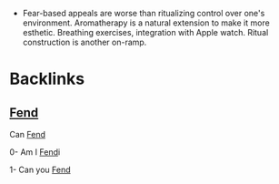 - Fear-based appeals are worse than ritualizing control over one's environment. Aromatherapy is a natural extension to make it more esthetic. Breathing exercises, integration with Apple watch. Ritual construction is another on-ramp.

# Backlinks
## [Fend ](<Fend .md>)
Can [Fend](<Fend.md>)

0- Am I [Fend](<Fend.md>)i

1- Can you [Fend](<Fend.md>)

